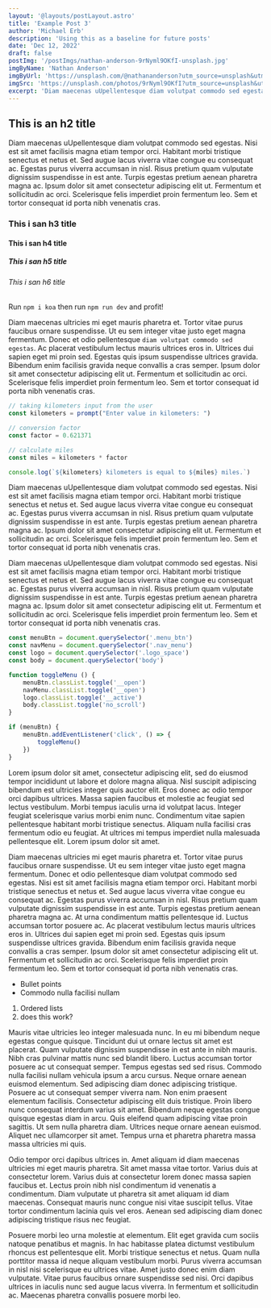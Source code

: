 ```yaml
---
layout: '@layouts/postLayout.astro'
title: 'Example Post 3'
author: 'Michael Erb'
description: 'Using this as a baseline for future posts'
date: 'Dec 12, 2022'
draft: false
postImg: '/postImgs/nathan-anderson-9rNyml9OKfI-unsplash.jpg'
imgByName: 'Nathan Anderson'
imgByUrl: 'https://unsplash.com/@nathananderson?utm_source=unsplash&utm_medium=referral&utm_content=creditCopyText'
imgSrc: 'https://unsplash.com/photos/9rNyml9OKfI?utm_source=unsplash&utm_medium=referral&utm_content=creditCopyText'
excerpt: 'Diam maecenas uUpellentesque diam volutpat commodo sed egestas. Nisi est sit amet facilisis magna etiam tempor orci. Habitant morbi tristique senectus et netus et. Sed augue lacus viverra vitae congue eu consequat ac. Egestas purus viverra accumsan in nisl. Risus pretium quam vulputate dignissim suspendisse in est ante. Turpis egestas pretium aenean pharetra magna ac.'
---
```


## This is an h2 title

Diam maecenas uUpellentesque diam volutpat commodo sed egestas. Nisi est sit amet facilisis magna etiam tempor orci. Habitant morbi tristique senectus et netus et. Sed augue lacus viverra vitae congue eu consequat ac. Egestas purus viverra accumsan in nisl. Risus pretium quam vulputate dignissim suspendisse in est ante. Turpis egestas pretium aenean pharetra magna ac. Ipsum dolor sit amet consectetur adipiscing elit ut. Fermentum et sollicitudin ac orci. Scelerisque felis imperdiet proin fermentum leo. Sem et tortor consequat id porta nibh venenatis cras.

### This i san h3 title
#### This i san h4 title
##### This i san h5 title
###### This i san h6 title

Run `npm i koa` then run `npm run dev` and profit!

Diam maecenas ultricies mi eget mauris pharetra et. Tortor vitae purus faucibus ornare suspendisse. Ut eu sem integer vitae justo eget magna fermentum. Donec et odio pellentesque `diam volutpat commodo sed egestas`. Ac placerat vestibulum lectus mauris ultrices eros in. Ultrices dui sapien eget mi proin sed. Egestas quis ipsum suspendisse ultrices gravida. Bibendum enim facilisis gravida neque convallis a cras semper. Ipsum dolor sit amet consectetur adipiscing elit ut. Fermentum et sollicitudin ac orci. Scelerisque felis imperdiet proin fermentum leo. Sem et tortor consequat id porta nibh venenatis cras.

```javascript
// taking kilometers input from the user
const kilometers = prompt("Enter value in kilometers: ")

// conversion factor
const factor = 0.621371

// calculate miles
const miles = kilometers * factor

console.log(`${kilometers} kilometers is equal to ${miles} miles.`)
```

Diam maecenas uUpellentesque diam volutpat commodo sed egestas. Nisi est sit amet facilisis magna etiam tempor orci. Habitant morbi tristique senectus et netus et. Sed augue lacus viverra vitae congue eu consequat ac. Egestas purus viverra accumsan in nisl. Risus pretium quam vulputate dignissim suspendisse in est ante. Turpis egestas pretium aenean pharetra magna ac. Ipsum dolor sit amet consectetur adipiscing elit ut. Fermentum et sollicitudin ac orci. Scelerisque felis imperdiet proin fermentum leo. Sem et tortor consequat id porta nibh venenatis cras.

Diam maecenas uUpellentesque diam volutpat commodo sed egestas. Nisi est sit amet facilisis magna etiam tempor orci. Habitant morbi tristique senectus et netus et. Sed augue lacus viverra vitae congue eu consequat ac. Egestas purus viverra accumsan in nisl. Risus pretium quam vulputate dignissim suspendisse in est ante. Turpis egestas pretium aenean pharetra magna ac. Ipsum dolor sit amet consectetur adipiscing elit ut. Fermentum et sollicitudin ac orci. Scelerisque felis imperdiet proin fermentum leo. Sem et tortor consequat id porta nibh venenatis cras.

```javascript
const menuBtn = document.querySelector('.menu_btn')
const navMenu = document.querySelector('.nav_menu')
const logo = document.querySelector('.logo_space')
const body = document.querySelector('body')

function toggleMenu () {
	menuBtn.classList.toggle('__open')
	navMenu.classList.toggle('__open')
	logo.classList.toggle('__active')
	body.classList.toggle('no_scroll')
}

if (menuBtn) {
	menuBtn.addEventListener('click', () => {
		toggleMenu()
	})
}
```

Lorem ipsum dolor sit amet, consectetur adipiscing elit, sed do eiusmod tempor incididunt ut labore et dolore magna aliqua. Nisl suscipit adipiscing bibendum est ultricies integer quis auctor elit. Eros donec ac odio tempor orci dapibus ultrices. Massa sapien faucibus et molestie ac feugiat sed lectus vestibulum. Morbi tempus iaculis urna id volutpat lacus. Integer feugiat scelerisque varius morbi enim nunc. Condimentum vitae sapien pellentesque habitant morbi tristique senectus. Aliquam nulla facilisi cras fermentum odio eu feugiat. At ultrices mi tempus imperdiet nulla malesuada pellentesque elit. Lorem ipsum dolor sit amet.

Diam maecenas ultricies mi eget mauris pharetra et. Tortor vitae purus faucibus ornare suspendisse. Ut eu sem integer vitae justo eget magna fermentum. Donec et odio pellentesque diam volutpat commodo sed egestas. Nisi est sit amet facilisis magna etiam tempor orci. Habitant morbi tristique senectus et netus et. Sed augue lacus viverra vitae congue eu consequat ac. Egestas purus viverra accumsan in nisl. Risus pretium quam vulputate dignissim suspendisse in est ante. Turpis egestas pretium aenean pharetra magna ac. At urna condimentum mattis pellentesque id. Luctus accumsan tortor posuere ac. Ac placerat vestibulum lectus mauris ultrices eros in. Ultrices dui sapien eget mi proin sed. Egestas quis ipsum suspendisse ultrices gravida. Bibendum enim facilisis gravida neque convallis a cras semper. Ipsum dolor sit amet consectetur adipiscing elit ut. Fermentum et sollicitudin ac orci. Scelerisque felis imperdiet proin fermentum leo. Sem et tortor consequat id porta nibh venenatis cras.

- Bullet points
- Commodo nulla facilisi nullam

1. Ordered lists
2. does this work?

Mauris vitae ultricies leo integer malesuada nunc. In eu mi bibendum neque egestas congue quisque. Tincidunt dui ut ornare lectus sit amet est placerat. Quam vulputate dignissim suspendisse in est ante in nibh mauris. Nibh cras pulvinar mattis nunc sed blandit libero. Luctus accumsan tortor posuere ac ut consequat semper. Tempus egestas sed sed risus. Commodo nulla facilisi nullam vehicula ipsum a arcu cursus. Neque ornare aenean euismod elementum. Sed adipiscing diam donec adipiscing tristique. Posuere ac ut consequat semper viverra nam. Non enim praesent elementum facilisis. Consectetur adipiscing elit duis tristique. Proin libero nunc consequat interdum varius sit amet. Bibendum neque egestas congue quisque egestas diam in arcu. Quis eleifend quam adipiscing vitae proin sagittis. Ut sem nulla pharetra diam. Ultrices neque ornare aenean euismod. Aliquet nec ullamcorper sit amet. Tempus urna et pharetra pharetra massa massa ultricies mi quis.

Odio tempor orci dapibus ultrices in. Amet aliquam id diam maecenas ultricies mi eget mauris pharetra. Sit amet massa vitae tortor. Varius duis at consectetur lorem. Varius duis at consectetur lorem donec massa sapien faucibus et. Lectus proin nibh nisl condimentum id venenatis a condimentum. Diam vulputate ut pharetra sit amet aliquam id diam maecenas. Consequat mauris nunc congue nisi vitae suscipit tellus. Vitae tortor condimentum lacinia quis vel eros. Aenean sed adipiscing diam donec adipiscing tristique risus nec feugiat.

Posuere morbi leo urna molestie at elementum. Elit eget gravida cum sociis natoque penatibus et magnis. In hac habitasse platea dictumst vestibulum rhoncus est pellentesque elit. Morbi tristique senectus et netus. Quam nulla porttitor massa id neque aliquam vestibulum morbi. Purus viverra accumsan in nisl nisi scelerisque eu ultrices vitae. Amet justo donec enim diam vulputate. Vitae purus faucibus ornare suspendisse sed nisi. Orci dapibus ultrices in iaculis nunc sed augue lacus viverra. In fermentum et sollicitudin ac. Maecenas pharetra convallis posuere morbi leo.
